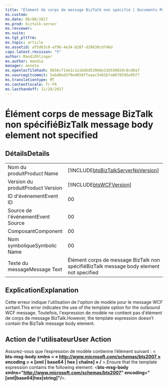 ```yaml
---
title: "Élément de corps de message BizTalk non spécifié | Documents Microsoft"
ms.custom: 
ms.date: 06/08/2017
ms.prod: biztalk-server
ms.reviewer: 
ms.suite: 
ms.tgt_pltfrm: 
ms.topic: article
ms.assetid: af5d63c0-af96-4e34-828f-d29638cdf46d
caps.latest.revision: "5"
author: MandiOhlinger
ms.author: mandia
manager: anneta
ms.openlocfilehash: 0656cf14e1c2a16d6d53966e316550020c8cd0af
ms.sourcegitcommit: 5abd0ed3f9e4858ffaaec5481bfa8878595e95f7
ms.translationtype: MT
ms.contentlocale: fr-FR
ms.lasthandoff: 11/28/2017
---
```

# <a name="biztalk-message-body-element-not-specified"></a><span data-ttu-id="a5635-102">Élément corps de message BizTalk non spécifié</span><span class="sxs-lookup"><span data-stu-id="a5635-102">BizTalk message body element not specified</span></span>
## <a name="details"></a><span data-ttu-id="a5635-103">Détails</span><span class="sxs-lookup"><span data-stu-id="a5635-103">Details</span></span>  
  
|||  
|-|-|  
|<span data-ttu-id="a5635-104">Nom du produit</span><span class="sxs-lookup"><span data-stu-id="a5635-104">Product Name</span></span>|[!INCLUDE[btsBizTalkServerNoVersion](../includes/btsbiztalkservernoversion-md.md)]|  
|<span data-ttu-id="a5635-105">Version du produit</span><span class="sxs-lookup"><span data-stu-id="a5635-105">Product Version</span></span>|[!INCLUDE[btsWCFVersion](../includes/btswcfversion-md.md)]|  
|<span data-ttu-id="a5635-106">ID d'événement</span><span class="sxs-lookup"><span data-stu-id="a5635-106">Event ID</span></span>|<span data-ttu-id="a5635-107">0</span><span class="sxs-lookup"><span data-stu-id="a5635-107">0</span></span>|  
|<span data-ttu-id="a5635-108">Source de l'événement</span><span class="sxs-lookup"><span data-stu-id="a5635-108">Event Source</span></span>|<span data-ttu-id="a5635-109">0</span><span class="sxs-lookup"><span data-stu-id="a5635-109">0</span></span>|  
|<span data-ttu-id="a5635-110">Composant</span><span class="sxs-lookup"><span data-stu-id="a5635-110">Component</span></span>|<span data-ttu-id="a5635-111">0</span><span class="sxs-lookup"><span data-stu-id="a5635-111">0</span></span>|  
|<span data-ttu-id="a5635-112">Nom symbolique</span><span class="sxs-lookup"><span data-stu-id="a5635-112">Symbolic Name</span></span>|<span data-ttu-id="a5635-113">0</span><span class="sxs-lookup"><span data-stu-id="a5635-113">0</span></span>|  
|<span data-ttu-id="a5635-114">Texte du message</span><span class="sxs-lookup"><span data-stu-id="a5635-114">Message Text</span></span>|<span data-ttu-id="a5635-115">Élément corps de message BizTalk non spécifié</span><span class="sxs-lookup"><span data-stu-id="a5635-115">BizTalk message body element not specified</span></span>|  
  
## <a name="explanation"></a><span data-ttu-id="a5635-116">Explication</span><span class="sxs-lookup"><span data-stu-id="a5635-116">Explanation</span></span>  
 <span data-ttu-id="a5635-117">Cette erreur indique l'utilisation de l'option de modèle pour le message WCF sortant.</span><span class="sxs-lookup"><span data-stu-id="a5635-117">This error indicates the use of the template option for the outbound WCF message.</span></span> <span data-ttu-id="a5635-118">Toutefois, l'expression de modèle ne contient pas d'élément de corps de message BizTalk.</span><span class="sxs-lookup"><span data-stu-id="a5635-118">However, the template expression doesn’t contain the BizTalk message body element.</span></span>  
  
## <a name="user-action"></a><span data-ttu-id="a5635-119">Action de l'utilisateur</span><span class="sxs-lookup"><span data-stu-id="a5635-119">User Action</span></span>  
 <span data-ttu-id="a5635-120">Assurez-vous que l’expression de modèle contienne l’élément suivant : \< **bts-msg-body xmlns = « http://www.microsoft.com/schemas/bts2007 » encoding = « [xml &#124; base64 &#124; hex &#124; chaîne] » /** \>.</span><span class="sxs-lookup"><span data-stu-id="a5635-120">Ensure that the template expression contains the following element: \<**bts-msg-body xmlns="http://www.microsoft.com/schemas/bts2007" encoding="[xml&#124;base64&#124;hex&#124;string]"/**\>.</span></span>